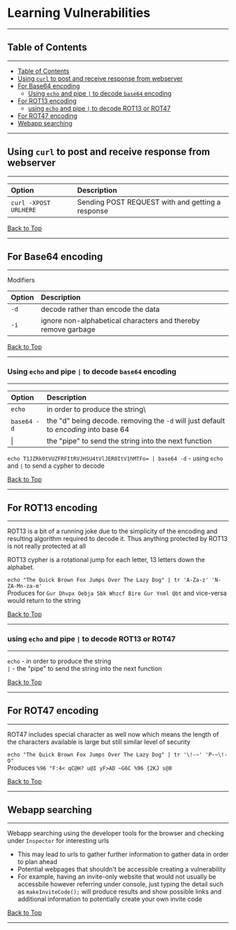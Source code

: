 # Learning Vulnerabilities <!-- omit in toc -->

---
## Table of Contents

---

- [Table of Contents](#table-of-contents)
- [Using `curl` to post and receive response from webserver](#using-curl-to-post-and-receive-response-from-webserver)
- [For Base64 encoding](#for-base64-encoding)
  - [Using `echo` and pipe `|` to decode `base64` encoding](#using-echo-and-pipe--to-decode-base64-encoding)
- [For ROT13 encoding](#for-rot13-encoding)
  - [using `echo` and pipe `|` to decode ROT13 or ROT47](#using-echo-and-pipe--to-decode-rot13-or-rot47)
- [For ROT47 encoding](#for-rot47-encoding)
- [Webapp searching](#webapp-searching)

---
## Using `curl` to post and receive response from webserver

---

| Option                | Description                                      |
| :-------------------- | :----------------------------------------------- |
| `curl -XPOST URLHERE` | Sending POST REQUEST with and getting a response |

[Back to Top](#table-of-contents)

---
## For Base64 encoding

---
Modifiers

| Option | Description                                                   |
| :----- | :------------------------------------------------------------ |
| `-d`   | decode rather than encode the data                            |
| `-i`   | ignore non-alphabetical characters and thereby remove garbage |

[Back to Top](#table-of-contents)

---
### Using `echo` and pipe `|` to decode `base64` encoding

---

| Option      | Description                                                                          |
| :---------- | :----------------------------------------------------------------------------------- |
| `echo`      | in order to produce the string\                                                      |
| `base64 -d` | the "d" being decode. removing the `-d` will just default to *encoding* into base 64 |
| &#124;      | the "pipe" to send the string into the next function                                 |

`echo T1JZRk0tVUZFRFItRVJHSU4tVlJER0ItV1hMTFo= | base64 -d` - using `echo` and `|` to send a cypher to decode

[Back to Top](#table-of-contents)

---
## For ROT13 encoding

---

ROT13 is a bit of a running joke due to the simplicity of the encoding and resulting algorithm required to decode it. Thus anything protected by ROT13 is not really protected at all

ROT13 cypher is a rotational jump for each letter, 13 letters down the alphabet.

`echo "The Quick Brown Fox Jumps Over The Lazy Dog" | tr 'A-Za-z' 'N-ZA-Mn-za-m'` \
Produces for `Gur Dhvpx Oebja Sbk Whzcf Bire Gur Ynml Qbt`  and vice-versa would return to the string

[Back to Top](#table-of-contents)

---
### using `echo` and pipe `|` to decode ROT13 or ROT47

---

`echo` - in order to produce the string\
`|` - the "pipe" to send the string into the next function

[Back to Top](#table-of-contents)

---
## For ROT47 encoding

---

ROT47 includes special character as well now which means the length of the characters available is large but still similar level of security

`echo "The Quick Brown Fox Jumps Over The Lazy Dog" | tr '\!-~' 'P-~\!-O"` \
Produces `%96 "F:4< qC@H? u@I yF>AD ~G6C %96 {2KJ s@8`

[Back to Top](#table-of-contents)

---
## Webapp searching

---

Webapp searching using the developer tools for the browser and checking under `Inspector` for interesting urls

- This may lead to urls to gather further information to gather data in order to plan ahead
- Potential webpages that shouldn't be accessible creating a vulnerability
- For example, having an invite-only website that would not usually be accessbile however referring under console, just typing the detail such as `makeInviteCode();` will produce results and show possible links and additional information to potentially create your own invite code

[Back to Top](#table-of-contents)

---